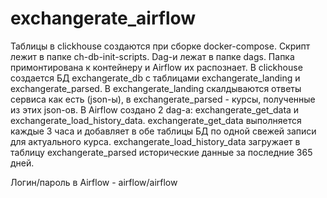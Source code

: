 # exchangerate_airflow

Таблицы в clickhouse создаются при сборке docker-compose. Скрипт лежит в папке ch-db-init-scripts. Dag-и лежат в папке dags. Папка примонтирована к контейнеру и Airflow их распознает. 
В clickhouse создается БД exchangerate_db с таблицами exchangerate_landing и exchangerate_parsed. В exchangerate_landing скалдываются ответы сервиса как есть (json-ы), в exchangerate_parsed - курсы, полученные из этих json-ов. 
В Airflow создано 2 dag-а: exchangerate_get_data и exchangerate_load_history_data. exchangerate_get_data выполняется каждые 3 часа и добавляет в обе таблицы БД по одной свежей записи для актуального курса. exchangerate_load_history_data загружает в таблицу exchangerate_parsed исторические данные за последние 365 дней. 

Логин/пароль в Airflow - airflow/airflow
